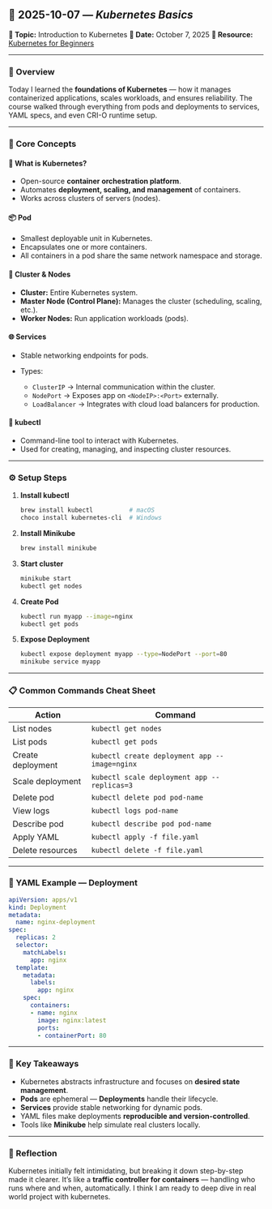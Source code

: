 ## 📘 2025-10-07 — *Kubernetes Basics*

**🎯 Topic:** Introduction to Kubernetes
**📅 Date:** October 7, 2025
**🎥 Resource:** [Kubernetes for Beginners](https://www.youtube.com/watch?v=d6WC5n9G_sM)

---

### 🧭 Overview

Today I learned the **foundations of Kubernetes** — how it manages containerized applications, scales workloads, and ensures reliability.
The course walked through everything from pods and deployments to services, YAML specs, and even CRI-O runtime setup.

---

### 📂 Core Concepts

#### 🧱 What is Kubernetes?

* Open-source **container orchestration platform**.
* Automates **deployment, scaling, and management** of containers.
* Works across clusters of servers (nodes).

#### 📦 Pod

* Smallest deployable unit in Kubernetes.
* Encapsulates one or more containers.
* All containers in a pod share the same network namespace and storage.

#### 🧩 Cluster & Nodes

* **Cluster:** Entire Kubernetes system.
* **Master Node (Control Plane):** Manages the cluster (scheduling, scaling, etc.).
* **Worker Nodes:** Run application workloads (pods).

#### 🌐 Services

* Stable networking endpoints for pods.
* Types:

  * `ClusterIP` → Internal communication within the cluster.
  * `NodePort` → Exposes app on `<NodeIP>:<Port>` externally.
  * `LoadBalancer` → Integrates with cloud load balancers for production.

#### 🧰 kubectl

* Command-line tool to interact with Kubernetes.
* Used for creating, managing, and inspecting cluster resources.

---

### ⚙️ Setup Steps

1. **Install kubectl**

   ```bash
   brew install kubectl          # macOS
   choco install kubernetes-cli  # Windows
   ```
2. **Install Minikube**

   ```bash
   brew install minikube
   ```
3. **Start cluster**

   ```bash
   minikube start
   kubectl get nodes
   ```
4. **Create Pod**

   ```bash
   kubectl run myapp --image=nginx
   kubectl get pods
   ```
5. **Expose Deployment**

   ```bash
   kubectl expose deployment myapp --type=NodePort --port=80
   minikube service myapp
   ```

---

### 📋 Common Commands Cheat Sheet

| Action            | Command                                       |
| ----------------- | --------------------------------------------- |
| List nodes        | `kubectl get nodes`                           |
| List pods         | `kubectl get pods`                            |
| Create deployment | `kubectl create deployment app --image=nginx` |
| Scale deployment  | `kubectl scale deployment app --replicas=3`   |
| Delete pod        | `kubectl delete pod pod-name`                 |
| View logs         | `kubectl logs pod-name`                       |
| Describe pod      | `kubectl describe pod pod-name`               |
| Apply YAML        | `kubectl apply -f file.yaml`                  |
| Delete resources  | `kubectl delete -f file.yaml`                 |

---

### 🧱 YAML Example — Deployment

```yaml
apiVersion: apps/v1
kind: Deployment
metadata:
  name: nginx-deployment
spec:
  replicas: 2
  selector:
    matchLabels:
      app: nginx
  template:
    metadata:
      labels:
        app: nginx
    spec:
      containers:
      - name: nginx
        image: nginx:latest
        ports:
        - containerPort: 80
```

---

### 🧠 Key Takeaways

* Kubernetes abstracts infrastructure and focuses on **desired state management**.
* **Pods** are ephemeral — **Deployments** handle their lifecycle.
* **Services** provide stable networking for dynamic pods.
* YAML files make deployments **reproducible and version-controlled**.
* Tools like **Minikube** help simulate real clusters locally.

---

### 💬 Reflection

Kubernetes initially felt intimidating, but breaking it down step-by-step made it clearer.
It’s like a **traffic controller for containers** — handling who runs where and when, automatically.
I think I am ready to deep dive in real world project with kubernetes. 